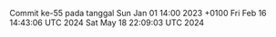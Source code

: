 Commit ke-55 pada tanggal Sun Jan 01 14:00 2023 +0100
Fri Feb 16 14:43:06 UTC 2024
Sat May 18 22:09:03 UTC 2024

